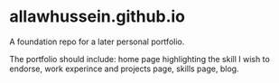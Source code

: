 # allawhussein.github.io
A foundation repo for a later personal portfolio.

The portfolio should include: home page highlighting the skill I wish to endorse, work experince and projects page, skills page, blog.
